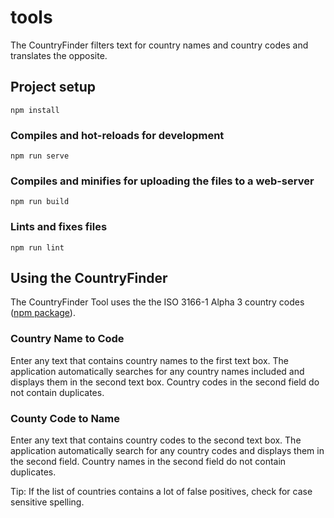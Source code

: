 # tools

The CountryFinder filters text for country names and country codes and translates the opposite.

## Project setup
```
npm install
```

### Compiles and hot-reloads for development
```
npm run serve
```

### Compiles and minifies for uploading the files to a web-server
```
npm run build
```

### Lints and fixes files
```
npm run lint
```

## Using the CountryFinder

The CountryFinder Tool uses the the ISO 3166-1 Alpha 3 country codes ([npm package]([hallo](https://www.npmjs.com/package/i18n-iso-countries))).
### Country Name to Code

Enter any text that contains country names to the first text box. The application automatically searches for any country names included and displays them in the second text box. Country codes in the second field do not contain duplicates.

### County Code to Name

Enter any text that contains country codes to the second text box. The application automatically search for any country codes and displays them in the second field. Country names in the second field do not contain duplicates.

Tip: If the list of countries contains a lot of false positives, check for case sensitive spelling.



